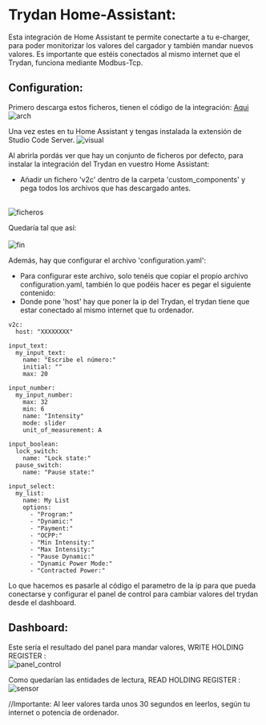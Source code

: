 # Trydan Home-Assistant:

Esta integración de Home Assistant te permite conectarte a tu e-charger, para poder monitorizar los valores del cargador y también mandar nuevos valores.
Es importante que estéis conectados al mismo internet que el Trydan, funciona mediante Modbus-Tcp.

## Configuration:
Primero descarga estos ficheros, tienen el código de la integración: [Aqui](https://github.com/V2Charge/Trydan_Modbus_TCP/tree/main/home-assistant/custom_components/v2c)
<br>![arch](https://user-images.githubusercontent.com/121380348/231111804-25bfff86-c44a-4e09-8353-d55e7dd7d535.png)</br>

Una vez estes en tu Home Assistant y tengas instalada la extensión de Studio Code Server. 
![visual](https://user-images.githubusercontent.com/121380348/231114227-ee6d0d12-4218-4dd5-a85c-87ccf4917153.png)

Al abrirla pordás ver que hay un conjunto de ficheros por defecto, para instalar la integración del Trydan en vuestro Home Assistant: <br>
- Añadir un fichero 'v2c' dentro de la carpeta 'custom_components' y pega todos los archivos que has descargado antes.

<br>![ficheros](https://user-images.githubusercontent.com/121380348/231093952-1cc5099c-d1a2-4777-877c-3e5b39b30327.png) </br>

Quedaría tal que así: <br>
<br>![fin](https://user-images.githubusercontent.com/121380348/231437454-9e4620e3-e5d4-4444-b12a-712d73c0f3aa.png) </br>



Además, hay que configurar el archivo 'configuration.yaml': <br>
- Para configurar este archivo, solo tenéis que copiar el propio archivo configuration.yaml, también lo que podéis hacer es pegar el siguiente contenido:
- Donde pone 'host' hay que poner la ip del Trydan, el trydan tiene que estar conectado al mismo internet que tu ordenador.

```
v2c:
  host: "XXXXXXXX"

input_text:
  my_input_text:
    name: "Escribe el número:"
    initial: ""
    max: 20

input_number:
  my_input_number:
    max: 32
    min: 6
    name: "Intensity"
    mode: slider
    unit_of_measurement: A

input_boolean:
  lock_switch:
    name: "Lock state:"
  pause_switch:
    name: "Pause state:"

input_select:
  my_list:
    name: My List
    options:
      - "Program:"
      - "Dynamic:"
      - "Payment:"
      - "OCPP:"
      - "Min Intensity:"
      - "Max Intensity:"
      - "Pause Dynamic:"
      - "Dynamic Power Mode:"
      - "Contracted Power:"
```
Lo que hacemos es pasarle al código el parametro de la ip para que pueda conectarse y configurar el panel de control para cambiar valores del trydan desde el dashboard.

## Dashboard:

Este sería el resultado del panel para mandar valores, WRITE HOLDING REGISTER :
<br>![panel_control](https://user-images.githubusercontent.com/121380348/231107807-64d40d2e-5906-4a31-bfe3-bbc950b7cb4b.png)</br>

Como quedarían las entidades de lectura, READ HOLDING REGISTER :
<br>![sensor](https://user-images.githubusercontent.com/121380348/231108758-9c03df67-590e-45b2-9a42-8bb06e5f89e4.png) </br>


//Importante: Al leer valores tarda unos 30 segundos en leerlos, según tu internet o potencia de ordenador.
